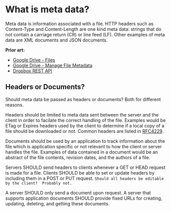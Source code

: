 # What is meta data?

Meta data is information associated with a file.  HTTP headers such as 
Content-Type and Content-Length are one kind meta data: strings that
do not contain a carriage return (CR) or line feed (LF).  Other examples 
of meta data are XML documents and JSON documents.

**Prior art:**

* [Google Drive - Files](https://developers.google.com/drive/v2/reference/files)
* [Google Drive - Manage File Metadata](https://developers.google.com/drive/v2/reference/files)
* [Dropbox REST API](https://www.dropbox.com/developers/core/api#metadata)

## Headers or Documents?

Should meta data be passed as headers or documents?  Both for different reasons.

Headers should be limited to meta data sent between the server and
the client in order to facilate the correct handling of the file.
Examples would be ETag or Expires headers used by the client to determine
if a local copy of a file should be downloaded or not. Common headers
are listed in [RFC4229](http://tools.ietf.org/html/rfc4229).
 
Documents should be used by an application to track information about 
the file which is application specific or not relevant to how the client
or server handles the file.  Examples of data contained in
a document would be an abstract of the file contents, revision dates,
and the authors of a file.

Servers SHOULD send headers to clients whenever a GET
or HEAD request is made for a file.  Clients SHOULD be able to set
or update headers by including them in a POST or PUT request. 
`Should all headers be editable by the client?  Probably not.`  

A server SHOULD only send a document upon request.  A server
that supports application documents SHOULD provide fixed URLs for creating,
updating, deleting, and getting these documents.